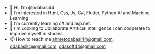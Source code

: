 - 👋 Hi, I’m @odabasi44
- 👀 I’m interested in Html, Css, Js, C#, Flutter, Python AI and Machine Learning
- 🌱 I’m currently learning c# and asp.net.
- 💞️ I'm Looking to Collaborate Artificial Intelligence I can cooperate to improve myself in studies.
- 📫 How to reach me ahmetodabasi44@gmail.com, odabasillc@gmail.com, odasoft44@gmail.com

<!---
odabasi44/odabasi44 is a ✨ special ✨ repository because its `README.md` (this file) appears on your GitHub profile.
You can click the Preview link to take a look at your changes.
--->
